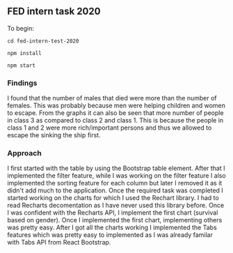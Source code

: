## FED intern task 2020

To begin:

```
cd fed-intern-test-2020

npm install

npm start
```
### Findings
I found that the number of males that died were more than the number of females. This was probably because men were helping children and women to escape. From the graphs it can also be seen that more number of people in class 3 as compared to class 2 and class 1. This is because the people in class 1 and 2 were more rich/important persons and thus we allowed to escape the sinking the ship first.

### Approach
I first started with the table by using the Bootstrap table element. After that I implemented the filter feature, while I was working on the filter feature I also implemented the sorting feature for each column but later I removed it as it didn't add much to the application. Once the required task was completed I started working on the charts for which I used the Rechart library. I had to read Recharts decomentation as I have never used this library before. Once I was confident with the Recharts API, I implement the first chart (survival based on gender). Once I implemented the first chart, implementing others was pretty easy. After I got all the charts working I implemented the Tabs features which was pretty easy to implemented as I was already familar with Tabs API from React Bootstrap.